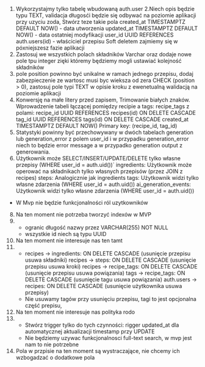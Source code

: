 1. Wykorzystajmy tylko tabelę wbudowaną auth.user
   2.Niech opis będzie typu TEXT, validacja długosći będzie się odbywać na poziomie aplikacji przy uzyciu zoda,
   Stwórz teze takie pola created_at TIMESTAMPTZ DEFAULT NOW() - data utworzenia
   updated_at TIMESTAMPTZ DEFAULT NOW() - data ostatniej modyfikacji
   user_id UUID REFERENCES auth.users(id) - właściciel przepisu
   Soft deletem zajmiemy się w póxniejszesz fazie aplikacji
2. Zastosuj we wszystkich polach składników Varchar oraz dodaje nowe pole tpu integer
   zięki któremy będziemy mogli ustawiać kolejność składników
3. pole position powinno być unikalne w ramach jednego przepisu, dodaj zabezpieczenie ze wartosc musi byc wieksza od zera CHECK (position > 0), zastosuj pole typi TEXT w opisie kroku z ewenetualną walidacją na poziomie aplikacji
4. Konwersję na małe litery przed zapisem, Trimowanie białych znaków. Wprowadzenie tabeli łączącej pomiędzy recipie a tags: recipe_tags z polami:
   recipe_id UUID REFERENCES recipes(id) ON DELETE CASCADE
   tag_id UUID REFERENCES tags(id) ON DELETE CASCADE
   created_at TIMESTAMPTZ DEFAULT NOW()
   Primary key: (recipe_id, tag_id)
5. Statystyki powinny być przechowywany w dwóch tabelach generation lub generation_error z polem user_id i w przypadku generation_error niech to będzie error message a w przypadko generation output z generowania.
6. Użytkownik może SELECT/INSERT/UPDATE/DELETE tylko własne przepisy (WHERE user_id = auth.uid())`
   ingredients: Użytkownik może operować na składnikach tylko własnych przepisów (przez JOIN z recipes)
   steps: Analogicznie jak ingredients
   tags: Użytkownik widzi tylko własne zdarzenia (WHERE user_id = auth.uid())
   ai_generation_events: Użytkownik widzi tylko własne zdarzenia (WHERE user_id = auth.uid())

- W Mvp nie będzie funkcjonalności ról uzytkowników

8. Na ten moment nie potrzeba tworzyć indexów w MVP
9. - ogranic długość nazwy przez VARCHAR(255) NOT NULL
   - wszystkie id niech są typu UUID
10. Na ten moment nie interesuje nas ten tamt
11. - recipes → ingredients: ON DELETE CASCADE (usunięcie przepisu usuwa składniki)
      recipes → steps: ON DELETE CASCADE (usunięcie przepisu usuwa kroki)
      recipes → recipe_tags: ON DELETE CASCADE (usunięcie przepisu usuwa powiązania)
      tags → recipe_tags: ON DELETE CASCADE (usunięcie tagu usuwa powiązania)
      auth.users → recipes: ON DELETE CASCADE (usunięcie użytkownika usuwa przepisy)
    - Nie usuwamy tagów przy usunięciu przepisu, tagi to jest opcjonalna część prepisu,
12. Na ten moment nie interesuje nas polityka rodo
13. - Stwórz trigger tylko do tych czynności: rigger updated_at dla automatycznej aktualizacji timestamp przy UPDATE
    - Nie będziemy uzywac funkcjonalnosci full-text search, w mvp jest nam to nie potrzebne
14. Pola w przpisie na ten moment są wystraczające, nie chcemy ich wzbogadzać o dodatkowe pola
